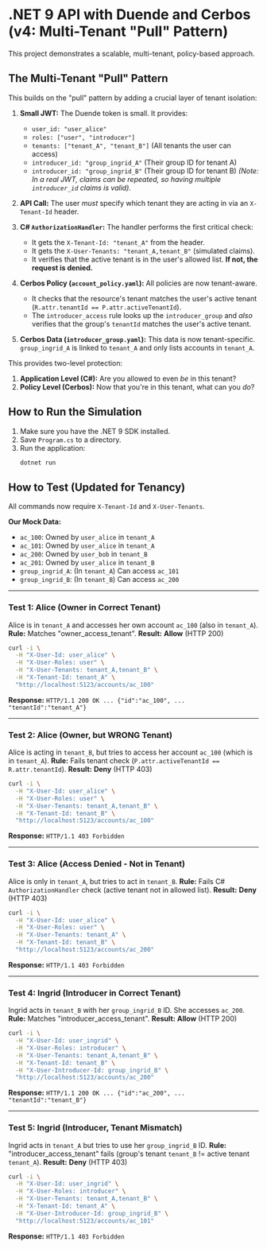 # .NET 9 API with Duende and Cerbos (v4: Multi-Tenant "Pull" Pattern)

This project demonstrates a scalable, multi-tenant, policy-based approach.

## The Multi-Tenant "Pull" Pattern

This builds on the "pull" pattern by adding a crucial layer of tenant isolation:

1.  **Small JWT:** The Duende token is small. It provides:
    * `user_id: "user_alice"`
    * `roles: ["user", "introducer"]`
    * `tenants: ["tenant_A", "tenant_B"]` (All tenants the user can access)
    * `introducer_id: "group_ingrid_A"` (Their group ID for tenant A)
    * `introducer_id: "group_ingrid_B"` (Their group ID for tenant B)
    *(Note: In a real JWT, claims can be repeated, so having multiple `introducer_id` claims is valid).*

2.  **API Call:** The user *must* specify which tenant they are acting in via an `X-Tenant-Id` header.

3.  **C# `AuthorizationHandler`:** The handler performs the first critical check:
    * It gets the `X-Tenant-Id: "tenant_A"` from the header.
    * It gets the `X-User-Tenants: "tenant_A,tenant_B"` (simulated claims).
    * It verifies that the active tenant is in the user's allowed list. **If not, the request is denied.**

4.  **Cerbos Policy (`account_policy.yaml`):** All policies are now tenant-aware.
    * It checks that the resource's tenant matches the user's active tenant (`R.attr.tenantId == P.attr.activeTenantId`).
    * The `introducer_access` rule looks up the `introducer_group` and *also* verifies that the group's `tenantId` matches the user's active tenant.

5.  **Cerbos Data (`introducer_group.yaml`):** This data is now tenant-specific. `group_ingrid_A` is linked to `tenant_A` and only lists accounts in `tenant_A`.

This provides two-level protection:

1.  **Application Level (C#):** Are you allowed to even *be* in this tenant?
2.  **Policy Level (Cerbos):** Now that you're in this tenant, what can you *do*?

## How to Run the Simulation

1.  Make sure you have the .NET 9 SDK installed.
2.  Save `Program.cs` to a directory.
3.  Run the application:
    ```sh
    dotnet run
    ```

## How to Test (Updated for Tenancy)

All commands now require `X-Tenant-Id` and `X-User-Tenants`.

**Our Mock Data:**
* `ac_100`: Owned by `user_alice` in `tenant_A`
* `ac_101`: Owned by `user_alice` in `tenant_A`
* `ac_200`: Owned by `user_bob` in `tenant_B`
* `ac_201`: Owned by `user_alice` in `tenant_B`
* `group_ingrid_A`: (In `tenant_A`) Can access `ac_101`
* `group_ingrid_B`: (In `tenant_B`) Can access `ac_200`

---

### Test 1: Alice (Owner in Correct Tenant)
Alice is in `tenant_A` and accesses her own account `ac_100` (also in `tenant_A`).
**Rule:** Matches "owner_access_tenant".
**Result:** **Allow** (HTTP 200)

```sh
curl -i \
  -H "X-User-Id: user_alice" \
  -H "X-User-Roles: user" \
  -H "X-User-Tenants: tenant_A,tenant_B" \
  -H "X-Tenant-Id: tenant_A" \
  "http://localhost:5123/accounts/ac_100"
```

**Response:** `HTTP/1.1 200 OK ... {"id":"ac_100", ... "tenantId":"tenant_A"}`

---

### Test 2: Alice (Owner, but WRONG Tenant)
Alice is acting in `tenant_B`, but tries to access her account `ac_100` (which is in `tenant_A`).
**Rule:** Fails tenant check (`P.attr.activeTenantId == R.attr.tenantId`).
**Result:** **Deny** (HTTP 403)

```sh
curl -i \
  -H "X-User-Id: user_alice" \
  -H "X-User-Roles: user" \
  -H "X-User-Tenants: tenant_A,tenant_B" \
  -H "X-Tenant-Id: tenant_B" \
  "http://localhost:5123/accounts/ac_100"
```

**Response:** `HTTP/1.1 403 Forbidden`

---

### Test 3: Alice (Access Denied - Not in Tenant)
Alice is only in `tenant_A`, but tries to act in `tenant_B`.
**Rule:** Fails C# `AuthorizationHandler` check (active tenant not in allowed list).
**Result:** **Deny** (HTTP 403)

```sh
curl -i \
  -H "X-User-Id: user_alice" \
  -H "X-User-Roles: user" \
  -H "X-User-Tenants: tenant_A" \
  -H "X-Tenant-Id: tenant_B" \
  "http://localhost:5123/accounts/ac_200"
```

**Response:** `HTTP/1.1 403 Forbidden`

---

### Test 4: Ingrid (Introducer in Correct Tenant)
Ingrid acts in `tenant_B` with her `group_ingrid_B` ID. She accesses `ac_200`.
**Rule:** Matches "introducer_access_tenant".
**Result:** **Allow** (HTTP 200)

```sh
curl -i \
  -H "X-User-Id: user_ingrid" \
  -H "X-User-Roles: introducer" \
  -H "X-User-Tenants: tenant_A,tenant_B" \
  -H "X-Tenant-Id: tenant_B" \
  -H "X-User-Introducer-Id: group_ingrid_B" \
  "http://localhost:5123/accounts/ac_200"
```

**Response:** `HTTP/1.1 200 OK ... {"id":"ac_200", ... "tenantId":"tenant_B"}`

---

### Test 5: Ingrid (Introducer, Tenant Mismatch)
Ingrid acts in `tenant_A` but tries to use her `group_ingrid_B` ID.
**Rule:** "introducer_access_tenant" fails (group's tenant `tenant_B` != active tenant `tenant_A`).
**Result:** **Deny** (HTTP 403)

```sh
curl -i \
  -H "X-User-Id: user_ingrid" \
  -H "X-User-Roles: introducer" \
  -H "X-User-Tenants: tenant_A,tenant_B" \
  -H "X-Tenant-Id: tenant_A" \
  -H "X-User-Introducer-Id: group_ingrid_B" \
  "http://localhost:5123/accounts/ac_101"
```

**Response:** `HTTP/1.1 403 Forbidden`
    
